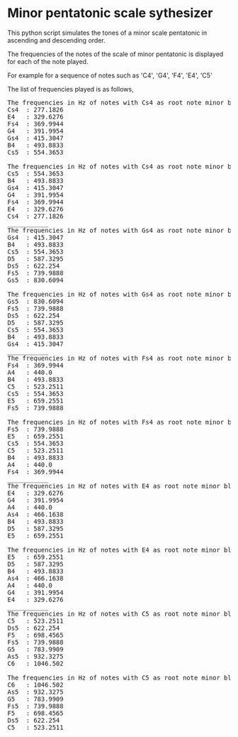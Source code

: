 # Minor pentatonic scale sythesizer

This python script simulates the tones of a minor scale pentatonic in ascending and descending order.

The frequencies of the notes of the scale of minor pentatonic is displayed for each of the note played.

For example for a sequence of notes such as 'C4', 'G4', 'F4', 'E4', 'C5'

The list of frequencies played is as follows,

<pre>
The frequencies in Hz of notes with Cs4 as root note minor blues scale in ascending order
Cs4  : 277.1826
E4   : 329.6276
Fs4  : 369.9944
G4   : 391.9954
Gs4  : 415.3047
B4   : 493.8833
Cs5  : 554.3653

The frequencies in Hz of notes with Cs4 as root note minor blues scale in descending order
Cs5  : 554.3653
B4   : 493.8833
Gs4  : 415.3047
G4   : 391.9954
Fs4  : 369.9944
E4   : 329.6276
Cs4  : 277.1826
___________
The frequencies in Hz of notes with Gs4 as root note minor blues scale in ascending order
Gs4  : 415.3047
B4   : 493.8833
Cs5  : 554.3653
D5   : 587.3295
Ds5  : 622.254
Fs5  : 739.9888
Gs5  : 830.6094

The frequencies in Hz of notes with Gs4 as root note minor blues scale in descending order
Gs5  : 830.6094
Fs5  : 739.9888
Ds5  : 622.254
D5   : 587.3295
Cs5  : 554.3653
B4   : 493.8833
Gs4  : 415.3047
___________
The frequencies in Hz of notes with Fs4 as root note minor blues scale in ascending order
Fs4  : 369.9944
A4   : 440.0
B4   : 493.8833
C5   : 523.2511
Cs5  : 554.3653
E5   : 659.2551
Fs5  : 739.9888

The frequencies in Hz of notes with Fs4 as root note minor blues scale in descending order
Fs5  : 739.9888
E5   : 659.2551
Cs5  : 554.3653
C5   : 523.2511
B4   : 493.8833
A4   : 440.0
Fs4  : 369.9944
___________
The frequencies in Hz of notes with E4 as root note minor blues scale in ascending order
E4   : 329.6276
G4   : 391.9954
A4   : 440.0
As4  : 466.1638
B4   : 493.8833
D5   : 587.3295
E5   : 659.2551

The frequencies in Hz of notes with E4 as root note minor blues scale in descending order
E5   : 659.2551
D5   : 587.3295
B4   : 493.8833
As4  : 466.1638
A4   : 440.0
G4   : 391.9954
E4   : 329.6276
___________
The frequencies in Hz of notes with C5 as root note minor blues scale in ascending order
C5   : 523.2511
Ds5  : 622.254
F5   : 698.4565
Fs5  : 739.9888
G5   : 783.9909
As5  : 932.3275
C6   : 1046.502

The frequencies in Hz of notes with C5 as root note minor blues scale in descending order
C6   : 1046.502
As5  : 932.3275
G5   : 783.9909
Fs5  : 739.9888
F5   : 698.4565
Ds5  : 622.254
C5   : 523.2511
